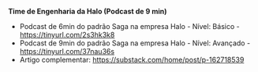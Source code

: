 
**Time de Engenharia da Halo (Podcast de 9 min)**

* Podcast de 6min do padrão Saga na empresa Halo - Nível: Básico - https://tinyurl.com/2s3hk3k8
* Podcast de 9min do padrão Saga na empresa Halo - Nível: Avançado - https://tinyurl.com/37nau36s
* Artigo complementar: https://substack.com/home/post/p-162718539 
